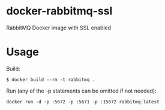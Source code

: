 docker-rabbitmq-ssl
=========================

RabbitMQ Docker image with SSL enabled

# Usage

Build:

```
$ docker build --rm -t rabbitmq .
```

Run (any of the -p statements can be omitted if not needed):

```
docker run -d -p :5672 -p :5671 -p :15672 rabbitmq:latest
```
